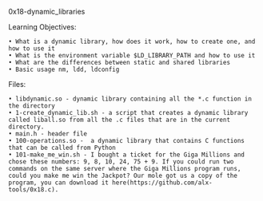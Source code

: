 ﻿0x18-dynamic_libraries

Learning Objectives:

    • What is a dynamic library, how does it work, how to create one, and how to use it
    • What is the environment variable $LD_LIBRARY_PATH and how to use it
    • What are the differences between static and shared libraries
    • Basic usage nm, ldd, ldconfig


Files:

    • libdynamic.so - dynamic library containing all the *.c function in the directory
    • 1-create_dynamic_lib.sh - a script that creates a dynamic library called liball.so from all the .c files that are in the current directory.
    • main.h - header file
    • 100-operations.so -  a dynamic library that contains C functions that can be called from Python
    • 101-make_me_win.sh - I bought a ticket for the Giga Millions and chose these numbers: 9, 8, 10, 24, 75 + 9. If you could run two commands on the same server where the Giga Millions program runs, could you make me win the Jackpot? Our mole got us a copy of the program, you can download it here(https://github.com/alx-tools/0x18.c).
